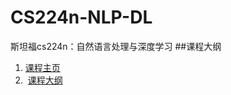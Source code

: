 # CS224n-NLP-DL
斯坦福cs224n：自然语言处理与深度学习
##课程大纲
1.  [课程主页](https://web.stanford.edu/class/cs224n/index.html)
2.  [课程大纲](https://web.stanford.edu/class/cs224n/syllabus.html)
